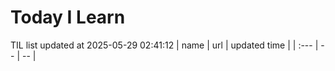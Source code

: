 # Today I Learn 
TIL list updated at 2025-05-29 02:41:12
| name | url | updated time |
| :--- | -- | -- |
